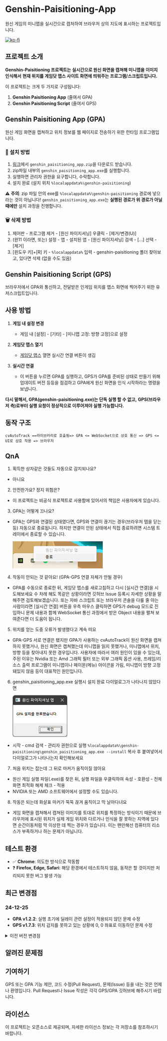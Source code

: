 # Genshin-Paisitioning-App

원신 게임의 미니맵을 실시간으로 캡처하여 브라우저 상의 지도에 표시하는 프로젝트입니다.

[![ko-fi](https://ko-fi.com/img/githubbutton_sm.svg)](https://ko-fi.com/W7W2UWJ60)

## 프로젝트 소개

**Genshin-Paisitioning 프로젝트는**
**실시간으로 원신 화면을 캡쳐해 미니맵을 이미지 인식해서**
**현재 위치를 게임닷 맵스 사이트 화면에 띄워주는 프로그램/스크립트입니다.**

이 프로젝트는 크게 두 가지로 구성됩니다:

1. **Genshin Paisitioning App** (줄여서 GPA)
2. **Genshin Paisitioning Script** (줄여서 GPS)

## Genshin Paisitioning App (GPA)

원신 게임 화면을 캡쳐하고 위치 정보를 웹 페이지로 전송하기 위한 런타임 프로그램입니다.

### 🚀 설치 방법

1. [링크](https://github.com/Haytsir/Genshin-Paisitioning-App/releases/latest)에서 `genshin_paisitioning_app.zip`을 다운로드 받습니다.
2. zip파일 내부의 `genshin_paisitioning_app.exe`를 실행합니다.
3. 실행하면 관리자 권한을 요구합니다, 수락합니다.
4. 설치 완료 (설치 위치 `%localappdata%\genshin-paisitioning`)

⚠️ **주의**: zip 파일 안의 exe를 `%localappdata%\genshin-paisitioning` 경로에 넣으라는 것이 아닙니다!
`genshin_paisitioning_app.exe`는 **실행된 경로가 위 경로가 아닐때에만** 설치 과정을 진행합니다.

### 🗑️ 삭제 방법

1. 제어판 - 프로그램 제거 - [원신 파이지셔닝] 우클릭 - [제거/변경(U)]
2. (윈11 이라면, 또는) 설정 - 앱 - 설치된 앱 - [원신 파이지셔닝] 검색 - […] 선택 - [제거]
3. [윈도우 키]+[R] 키 - `%localappdata%` 입력 - genshin-paisitioning 폴더 찾아보고, 있다면 삭제 (없을 수도 있음)

## Genshin Paisitioning Script (GPS)

브라우저에서 GPA와 통신하고, 전달받은 인게임 위치를 맵스 화면에 찍어주기 위한 유저스크립트입니다.

## 사용 방법

1. **게임 내 설정 변경**

   - 게임 내 [설정] - [기타] - [미니맵 고정: 방향 고정]으로 설정
2. **게임닷 맵스 열기**

   - [게임닷 맵스](https://genshin.gamedot.org/?mid=genshinmaps) 열면 실시간 연결 버튼이 생김
3. **실시간 연결**

   - 이 버튼을 누르면 GPA를 실행하고, GPS가 GPA를 준비된 상태로 만들기 위해 업데이트 버전 등등을 점검하고 GPA에게 원신 화면을 인식 시작하라는 명령을 보냅니다.

**다시 말해서, GPA(genshin-paisitioning.exe)는 단독 실행 할 수 없고,**
**GPS(브라우저 측)로부터 실행 요청이 정상적으로 이루어져야 실행 가능합니다.**

## 동작 구조

```
cvAutoTrack ==라이브러리로 호출됨=> GPA <= WebSocket으로 상호 통신 => GPS <= UI로 상호 작용 => 브라우저
```

## QnA

1. 획득한 상자같은 것들도 자동으로 감지되나요?

- 아니요

2. 안전한가요? 정지 위험은?

- 이 프로젝트는 비공식 프로젝트로 사용함에 있어서의 책임은 사용자에게 있습니다.

3. GPA는 어떻게 끄나요?
- GPA는 GPS와 연결된 상태였다면, GPS와 연결이 끊기는 경우(브라우저 탭을 닫는 등) 자동으로 종료됩니다. 하지만 연결이 안된 상태에서 직접 종료하려면 시스템 트레이에서 종료할 수 있습니다.

   ![](https://raw.githubusercontent.com/Haytsir/Genshin-Paisitioning-App/refs/heads/master/docs/images/01.png)

4. 작동이 안되는 것 같아요! (GPA-GPS 연결 자체가 안될 경우)

- GPA를 수동으로 종료한 뒤, 게임닷 맵스를 새로고침하고 다시 [실시간 연결]을 시도해보세요
  수 차례 해도 똑같은 상황이라면 깃허브 Issue 등록시 자세한 상황을 말해주면 검토해보겠습니다. 또는 자바 스크립트 또는 브라우저 콘솔을 다룰 줄 아는 사람이라면 [실시간 연결] 버튼을 우측 마우스 클릭하면 GPS가 debug 모드로 진입하니 문제 내용과 함께 WebSocket 통신 과정에서 받은 Object  내용을 펼쳐 보여준다면 더 도움이 됩니다.

5. 위치를 얻는 도중 오류가 발생했다고 계속 떠요

- GPA-GPS 서로 연결은 됐지만
GPA가 사용하는 cvAutoTrack이 원신 화면을 캡쳐하지 못했거나, 원신 화면은 캡쳐했는데 미니맵을 읽지 못했거나, 미니맵에서 위치, 방향 등을 찾아내지 못한 경우입니다. 사용자에 따라서 여러 원인이 있을 수 있는데, 주된 이유는 Nvidia 또는 Amd 그래픽 필터 또는 외부 그래픽 옵션 사용, 프레임/리소스 출력 프로그램이 미니맵이나 페이몬(메뉴) 아이콘을 가림, 미니맵이 방향 고정돼있지 않음 등이 대표적인 원인입니다.

6. genshin_paisitioning_app.exe 실행시 설치 완료 다이얼로그가 나타나지 않았다면

   ![](https://raw.githubusercontent.com/Haytsir/Genshin-Paisitioning-App/refs/heads/master/docs/images/02.png)

- 시작 - cmd 검색 - 관리자 권한으로 실행
   `%localappdata%\genshin-paisitioning\genshin_paisitioning_app.exe --install`
   복사 후 붙여넣어서 다이얼로그가 나타나는지 확인해보세요

7. 처음 위치는 잡는데 그 뒤로 마커가 움직이질 않아요
- 원신 게임 실행 파일(.exe)를 찾은 뒤, 실행 파일을 우클릭하여 속성 - 호환성 - 전체 화면 최적화 해제 체크 - 적용
- NVIDIA 또는 AMD 소프트웨어에서 설정할 수도 있습니다.

8. 작동은 되는데 화살표 마커가 뚝뚝 끊겨 움직이고 막 날아다녀요
- 게임 화면을 캡쳐해서 캡쳐된 이미지를 토대로 위치를 특정하는 방식이기 때문에 브라우저에 표시된 위치가 실제 게임 위치와 다르거나 인식을 잘 못하는 지역에 있다면 순간이동처럼 막 이상한 데 찍는 경우가 있습니다. 이는 왠만해선 컴퓨터의 리소스가 부족하거나 하는 문제가 아닙니다.

## 테스트 환경

- ✅ **Chrome**: 의도한 방식으로 작동함
- ❓ **Firefox, Edge, Safari**: 해당 환경에서 테스트하지 않음, 동작은 할 것이지만 처리되지 못한 버그 발생 가능

## 최근 변경점

### 24-12-25

- **GPA v1.2.2**: 실행 초기에 딜레이 관련 설정이 적용되지 않던 문제 수정
- **GPS v1.7.3**: 위치 감지를 못하고 있는 상황에 0, 0 좌표로 이동하던 문제 수정

<details><summary>이전 버전 변경점</summary>

### 24-12-23

💻GPA v1.2.1

- 비동기 처리로 인해 업데이트 확인 과정에서 프로세스가 데드락 상태에 빠지는 문제 수정

### 24-12-21

💻GPA v1.2.0

- 자동 업데이트가 진행되지 않으면 수동 설치바람
- 버전 캐시를 24시간->2시간으로 변경
- 코드베이스가 너무 복잡해져서 개발 용이성을 확보하기 위해 대부분의 내부 로직을 변경함
- 눈에 띄지않는 성능 개선이 있을 것으로 기대함
- GPS에서 설정을 변경했을 때 반영되지 않는 문제 해결

### 24-12-03

💻GPA v1.1.15

- 짧은 시간 내에 여러 번 재 실행시 새 버전 탐지로 인한 rate limiting 방지를 위해 fetch 결과에 cache 적용.
- 이제 새 버전이 나타나도 자동 업데이트 로직에서 새 버전 인식은 cache 기간(24시간)이 지나야 적용됨.

### 24-11-25

💻GPA v1.1.12

- 설치시 설치 성공했다는 다이얼로그가 표시되지 않는 문제 수정,
- 설치 실패 시 다이얼로그 문자를 좀 더 다양하게 출력하여 문제점을 찾기 쉽도록 변경함
- GPA 자동 업데이트 방식 수정 및 제대로 동작하지 않는 문제 수정 (이전 버전을 사용하고 있다면 다시 설치하거나, 수동으로 파일을 집어넣어야 함)
- 기존 GPA 삭제시 발생할 수 있었던 잠재적 문제 완화
- cvAutoTrack 자동 업데이트 방식 수정
- cvAutoTrack의 버전 체계가 바뀜에 따라 단순히 버전 넘버 비교로 신버전을 알 수 없으므로, 일시적으로나마 버전 비교 방식을 파일의 마지막 수정 시간으로 함. 따라서 cvAutoTrack 신버전이 나왔더라도 그 이후에 수정 시간이 변경된 구버전을 집어넣을 경우 GPA가 이를 신버전으로 인식할 수도 있음.
- config-rs 라이브러리에서 발생하는 문제 해결, AppConfig struct에 대한 키 네임 스타일링 변경
- !해당 버전 사용 시 GPA 실행이 되지 않는 것 같으면 genshin-paisitioning/logs폴더에서 errors.log 확인, auto app update missing같은 에러 로그가 있다면 genshin-paisitioning/config.json 파일 삭제 후 재시도해볼 것

### 23-04-24
💻GPA v1.1.5
cvAutoTrack가 없는 상태에서 업데이트를 시도할 시 동작이 중단되는 버그 수정.

debug 모드로 실행시, 로그 파일을 생성하도록 변경.

💻GPA v1.1.4

릴리즈



</details>

## 알려진 문제점

## 기여하기

GPS 또는 GPA 기능 제안, 코드 수정(Pull Request), 문제(Issue) 등을 내는 것은 언제나 환영입니다.
Pull Request나 Issue 작성은 각각 GPS/GPA 깃허브에 해주시기 바랍니다.

## 라이선스

이 프로젝트는 오픈소스로 제공되며, 자세한 라이선스 정보는 각 저장소를 참조하시기 바랍니다.
